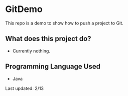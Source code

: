 # GitDemo
This repo is a demo to show how to push a project to Git.

## What does this project do?
- Currently nothing.

## Programming Language Used
- Java

Last updated: 2/13
